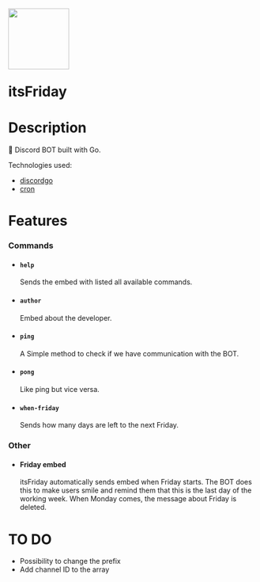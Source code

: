 <h1>
  <img src="https://raw.githubusercontent.com/olek-arsee/its-friday/main/images/its-friday.png" width="123px" />
  <p>itsFriday</p>
</h1>
<h1>Description</h1>

🐬 Discord BOT built with Go.

Technologies used:

- [discordgo](https://github.com/bwmarrin/discordgo)
- [cron](https://github.com/robfig/cron)

<h1>Features</h1>
<h3>Commands</h3>

- #### `help`

  Sends the embed with listed all available commands.

- #### `author`

  Embed about the developer.

- #### `ping`

  A Simple method to check if we have communication with the BOT.

- #### `pong`

  Like ping but vice versa.

- #### `when-friday`
  Sends how many days are left to the next Friday.

<h3>Other</h3>

- #### Friday embed
  itsFriday automatically sends embed when Friday starts. The BOT does this to make users smile and remind them that this is the last day of the working week. When Monday comes, the message about Friday is deleted.

<h1>TO DO</h1>

- Possibility to change the prefix
- Add channel ID to the array
